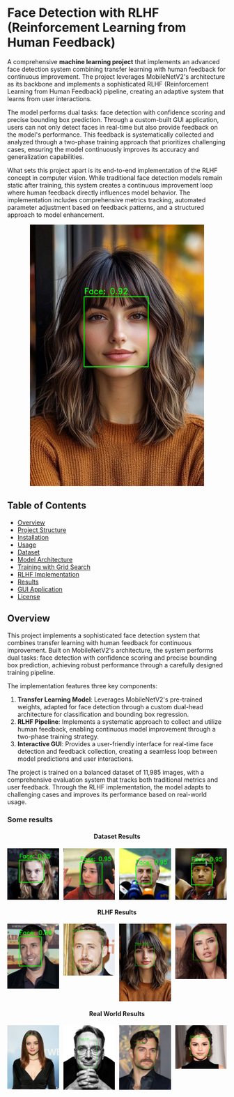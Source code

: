 # Face Detection with RLHF (Reinforcement Learning from Human Feedback)

A comprehensive **machine learning project** that implements an advanced face detection system combining transfer learning with human feedback for continuous improvement. The project leverages MobileNetV2's architecture as its backbone and implements a sophisticated RLHF (Reinforcement Learning from Human Feedback) pipeline, creating an adaptive system that learns from user interactions.

The model performs dual tasks: face detection with confidence scoring and precise bounding box prediction. Through a custom-built GUI application, users can not only detect faces in real-time but also provide feedback on the model's performance. This feedback is systematically collected and analyzed through a two-phase training approach that prioritizes challenging cases, ensuring the model continuously improves its accuracy and generalization capabilities.

What sets this project apart is its end-to-end implementation of the RLHF concept in computer vision. While traditional face detection models remain static after training, this system creates a continuous improvement loop where human feedback directly influences model behavior. The implementation includes comprehensive metrics tracking, automated parameter adjustment based on feedback patterns, and a structured approach to model enhancement.

<div align="center">
  <img src="results/best_model_improved_results/rlhf_dataset/3.png" width="400" alt="Face Detection">
</div>

## Table of Contents
- [Overview](#overview)
- [Project Structure](#project-structure)
- [Installation](#installation)
- [Usage](#usage)
- [Dataset](#dataset)
- [Model Architecture](#model-architecture)
- [Training with Grid Search](#training-with-grid-search)
- [RLHF Implementation](#rlhf-implementation)
- [Results](#results)
- [GUI Application](#gui-application)
- [License](#license)

## Overview

This project implements a sophisticated face detection system that combines transfer learning with human feedback for continuous improvement. Built on MobileNetV2's architecture, the system performs dual tasks: face detection with confidence scoring and precise bounding box prediction, achieving robust performance through a carefully designed training pipeline.

The implementation features three key components:
1. **Transfer Learning Model**: Leverages MobileNetV2's pre-trained weights, adapted for face detection through a custom dual-head architecture for classification and bounding box regression.
2. **RLHF Pipeline**: Implements a systematic approach to collect and utilize human feedback, enabling continuous model improvement through a two-phase training strategy.
3. **Interactive GUI**: Provides a user-friendly interface for real-time face detection and feedback collection, creating a seamless loop between model predictions and user interactions.

The project is trained on a balanced dataset of 11,985 images, with a comprehensive evaluation system that tracks both traditional metrics and user feedback. Through the RLHF implementation, the model adapts to challenging cases and improves its performance based on real-world usage.

### Some results

<div align="center">
  <h4>Dataset Results</h4>
  <div style="display: grid; grid-template-columns: repeat(4, 1fr); gap: 10px;">
    <img src="results/best_model_improved_results/original_dataset/1.png" width="200" alt="Dataset Result 1">
    <img src="results/best_model_improved_results/original_dataset/2.png" width="200" alt="Dataset Result 2">
    <img src="results/best_model_improved_results/original_dataset/3.png" width="200" alt="Dataset Result 3">
    <img src="results/best_model_improved_results/original_dataset/4.png" width="200" alt="Dataset Result 4">
  </div>
  
  <h4>RLHF Results</h4>
  <div style="display: grid; grid-template-columns: repeat(4, 1fr); gap: 10px;">
    <img src="results/best_model_improved_results/rlhf_dataset/1.png" width="200" alt="RLHF Result 1">
    <img src="results/best_model_improved_results/rlhf_dataset/2.png" width="200" alt="RLHF Result 2">
    <img src="results/best_model_improved_results/rlhf_dataset/3.png" width="200" alt="RLHF Result 3">
    <img src="results/best_model_improved_results/rlhf_dataset/4.png" width="200" alt="RLHF Result 4">
  </div>
  
  <h4>Real World Results</h4>
  <div style="display: grid; grid-template-columns: repeat(4, 1fr); gap: 10px;">
    <img src="results/best_model_improved_results/real_world_dataset/1.png" width="200" alt="Real World Result 1">
    <img src="results/best_model_improved_results/real_world_dataset/2.png" width="200" alt="Real World Result 2">
    <img src="results/best_model_improved_results/real_world_dataset/3.png" width="200" alt="Real World Result 3">
    <img src="results/best_model_improved_results/real_world_dataset/4.png" width="200" alt="Real World Result 4">
  </div>
</div>
